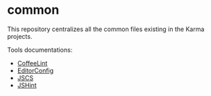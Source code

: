 # common

This repository centralizes all the common files existing in the Karma projects.

Tools documentations:
- [CoffeeLint][coffeelint-doc]
- [EditorConfig][editorconfig-doc]
- [JSCS][jscs-doc]
- [JSHint][jshint-doc]


[jscs-doc]: https://github.com/mdevils/node-jscs#configuration "JSCS Documentation"
[jshint-doc]: http://www.jshint.com/docs/options/ "JSHint Documentation"
[coffeelint-doc]: http://www.coffeelint.org/#options "CoffeeLint Documentation"
[editorconfig-doc]: http://editorconfig.org/#file-format-details "EditorConfig Documentation"
